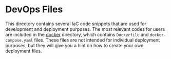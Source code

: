 DevOps Files
==============================

 This directory contains several IaC code snippets that are used for development and deployment purposes.
The most relevant codes for users are included in the [docker](docker) directory, which contains `Dockerfile`
and `docker-compose.yaml` files. These files are not intended for individual deployment purposes, but they
will give you a hint on how to create your own deployment files.
